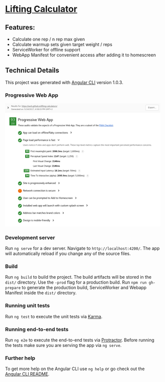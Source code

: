 # [Lifting Calculator](https://woh.github.io/lifting-calculators)

## Features:
- Calculate one rep / n rep max given 
- Calculate warmup sets given target weight / reps
- ServiceWorker for offline support
- WebApp Manifest for convenient access after adding it to homescreen

## Technical Details

This project was generated with [Angular CLI](https://github.com/angular/angular-cli) version 1.0.3.

### Progressive Web App

![Lighthouse](Lighthouse.png)

### Development server

Run `ng serve` for a dev server. Navigate to `http://localhost:4200/`. The app will automatically reload if you change any of the source files.

### Build

Run `ng build` to build the project. The build artifacts will be stored in the `dist/` directory. Use the `-prod` flag for a production build.
Run `npm run gh-prepare` to generate the production build, ServiceWorker and Webapp Manifest inside the `dist/` directory.

### Running unit tests

Run `ng test` to execute the unit tests via [Karma](https://karma-runner.github.io).

### Running end-to-end tests

Run `ng e2e` to execute the end-to-end tests via [Protractor](http://www.protractortest.org/).
Before running the tests make sure you are serving the app via `ng serve`.

### Further help

To get more help on the Angular CLI use `ng help` or go check out the [Angular CLI README](https://github.com/angular/angular-cli/blob/master/README.md).
